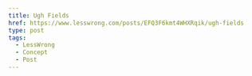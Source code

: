 ```yaml
---
title: Ugh Fields
href: https://www.lesswrong.com/posts/EFQ3F6kmt4WHXRqik/ugh-fields
type: post
tags:
  - LessWrong
  - Concept
  - Post
---
```


